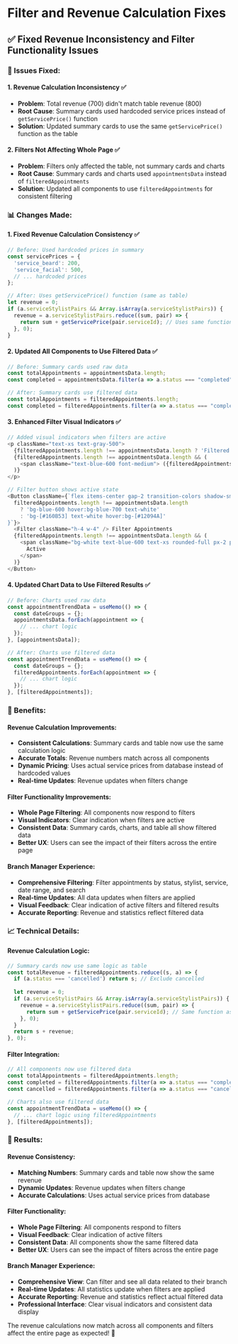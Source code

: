 # Filter and Revenue Calculation Fixes

## ✅ **Fixed Revenue Inconsistency and Filter Functionality Issues**

### **🔧 Issues Fixed:**

#### **1. Revenue Calculation Inconsistency** ✅
- **Problem**: Total revenue (700) didn't match table revenue (800)
- **Root Cause**: Summary cards used hardcoded service prices instead of `getServicePrice()` function
- **Solution**: Updated summary cards to use the same `getServicePrice()` function as the table

#### **2. Filters Not Affecting Whole Page** ✅
- **Problem**: Filters only affected the table, not summary cards and charts
- **Root Cause**: Summary cards and charts used `appointmentsData` instead of `filteredAppointments`
- **Solution**: Updated all components to use `filteredAppointments` for consistent filtering

### **📊 Changes Made:**

#### **1. Fixed Revenue Calculation Consistency** ✅
```javascript
// Before: Used hardcoded prices in summary
const servicePrices = {
  'service_beard': 200,
  'service_facial': 500,
  // ... hardcoded prices
};

// After: Uses getServicePrice() function (same as table)
let revenue = 0;
if (a.serviceStylistPairs && Array.isArray(a.serviceStylistPairs)) {
  revenue = a.serviceStylistPairs.reduce((sum, pair) => {
    return sum + getServicePrice(pair.serviceId); // Uses same function as table
  }, 0);
}
```

#### **2. Updated All Components to Use Filtered Data** ✅
```javascript
// Before: Summary cards used raw data
const totalAppointments = appointmentsData.length;
const completed = appointmentsData.filter(a => a.status === "completed").length;

// After: Summary cards use filtered data
const totalAppointments = filteredAppointments.length;
const completed = filteredAppointments.filter(a => a.status === "completed").length;
```

#### **3. Enhanced Filter Visual Indicators** ✅
```javascript
// Added visual indicators when filters are active
<p className="text-xs text-gray-500">
  {filteredAppointments.length !== appointmentsData.length ? 'Filtered Appointments' : 'Total Appointments'}
  {filteredAppointments.length !== appointmentsData.length && (
    <span className="text-blue-600 font-medium"> ({filteredAppointments.length} of {appointmentsData.length})</span>
  )}
</p>

// Filter button shows active state
<Button className={`flex items-center gap-2 transition-colors shadow-sm ${
  filteredAppointments.length !== appointmentsData.length 
    ? 'bg-blue-600 hover:bg-blue-700 text-white' 
    : 'bg-[#160B53] text-white hover:bg-[#12094A]'
}`}>
  <Filter className="h-4 w-4" /> Filter Appointments
  {filteredAppointments.length !== appointmentsData.length && (
    <span className="bg-white text-blue-600 text-xs rounded-full px-2 py-1 ml-1">
      Active
    </span>
  )}
</Button>
```

#### **4. Updated Chart Data to Use Filtered Results** ✅
```javascript
// Before: Charts used raw data
const appointmentTrendData = useMemo(() => {
  const dateGroups = {};
  appointmentsData.forEach(appointment => {
    // ... chart logic
  });
}, [appointmentsData]);

// After: Charts use filtered data
const appointmentTrendData = useMemo(() => {
  const dateGroups = {};
  filteredAppointments.forEach(appointment => {
    // ... chart logic
  });
}, [filteredAppointments]);
```

### **🎯 Benefits:**

#### **Revenue Calculation Improvements:**
- **Consistent Calculations**: Summary cards and table now use the same calculation logic
- **Accurate Totals**: Revenue numbers match across all components
- **Dynamic Pricing**: Uses actual service prices from database instead of hardcoded values
- **Real-time Updates**: Revenue updates when filters change

#### **Filter Functionality Improvements:**
- **Whole Page Filtering**: All components now respond to filters
- **Visual Indicators**: Clear indication when filters are active
- **Consistent Data**: Summary cards, charts, and table all show filtered data
- **Better UX**: Users can see the impact of their filters across the entire page

#### **Branch Manager Experience:**
- **Comprehensive Filtering**: Filter appointments by status, stylist, service, date range, and search
- **Real-time Updates**: All data updates when filters are applied
- **Visual Feedback**: Clear indication of active filters and filtered results
- **Accurate Reporting**: Revenue and statistics reflect filtered data

### **📈 Technical Details:**

#### **Revenue Calculation Logic:**
```javascript
// Summary cards now use same logic as table
const totalRevenue = filteredAppointments.reduce((s, a) => {
  if (a.status === 'cancelled') return s; // Exclude cancelled
  
  let revenue = 0;
  if (a.serviceStylistPairs && Array.isArray(a.serviceStylistPairs)) {
    revenue = a.serviceStylistPairs.reduce((sum, pair) => {
      return sum + getServicePrice(pair.serviceId); // Same function as table
    }, 0);
  }
  return s + revenue;
}, 0);
```

#### **Filter Integration:**
```javascript
// All components now use filtered data
const totalAppointments = filteredAppointments.length;
const completed = filteredAppointments.filter(a => a.status === "completed").length;
const cancelled = filteredAppointments.filter(a => a.status === "cancelled").length;

// Charts also use filtered data
const appointmentTrendData = useMemo(() => {
  // ... chart logic using filteredAppointments
}, [filteredAppointments]);
```

### **🎉 Results:**

#### **Revenue Consistency:**
- **Matching Numbers**: Summary cards and table now show the same revenue
- **Dynamic Updates**: Revenue updates when filters change
- **Accurate Calculations**: Uses actual service prices from database

#### **Filter Functionality:**
- **Whole Page Filtering**: All components respond to filters
- **Visual Feedback**: Clear indication of active filters
- **Consistent Data**: All components show the same filtered data
- **Better UX**: Users can see the impact of filters across the entire page

#### **Branch Manager Experience:**
- **Comprehensive View**: Can filter and see all data related to their branch
- **Real-time Updates**: All statistics update when filters are applied
- **Accurate Reporting**: Revenue and statistics reflect actual filtered data
- **Professional Interface**: Clear visual indicators and consistent data display

The revenue calculations now match across all components and filters affect the entire page as expected! 🎉
